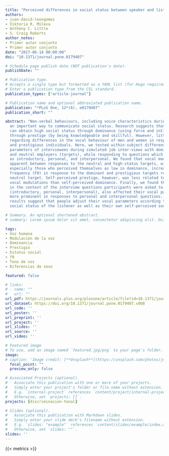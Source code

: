 ```yaml
---
title: "Perceived differences in social status between speaker and listener affect the speaker's vocal characteristics"
authors:
- juan-david-leongomez
- Viktoria R. Mileva
- Anthony C. Little
- S. Craig Roberts
author_notes:
- Primer autor conjunto
- Primer autor conjunto
date: "2017-06-14 00:00:00"
doi: "10.1371/journal.pone.0179407"

# Schedule page publish date (NOT publication's date).
publishDate: ""

# Publication type.
# Accepts a single type but formatted as a YAML list (for Hugo requirements).
# Enter a publication type from the CSL standard.
publication_types: ["article-journal"]

# Publication name and optional abbreviated publication name.
publication: "*PLoS One, 12*(6), e0179407"
publication_short: ""

abstract: "Non-verbal behaviours, including voice characteristics during speech, are
  an important way to communicate social status. Research suggests that individuals
  can obtain high social status through dominance (using force and intimidation) or
  through prestige (by being knowledgeable and skillful). However, little is known
  regarding differences in the vocal behaviour of men and women in response to dominant
  and prestigious individuals. Here, we tested within-subject differences in vocal
  parameters of interviewees during simulated job inter-views with dominant, prestigious,
  and neutral employers (targets), while responding to questions which were classified
  as introductory, personal, and interpersonal. We found that vocal modulations were
  apparent between responses to the neutral and high-status targets, with participants,
  especially those who perceived themselves as low in dominance, increasing fundamental
  frequency (F0) in response to the dominant and prestigious targets relative to the
  neutral target. Self-perceived prestige, however, was less related to contextual
  vocal modulations than self-perceived dominance. Finally, we found that differences
  in the context of the interview questions participants were asked to respond to
  (introductory, personal, interpersonal), also affected their vocal parameters, being
  more prominent in responses to personal and interpersonal questions. Overall, our
  results suggest that people adjust their vocal parameters according to the perceived
  social status of the listener as well as their own self-perceived social status."

# Summary. An optional shortened abstract.
# summary: Lorem ipsum dolor sit amet, consectetur adipiscing elit. Duis posuere tellus ac convallis placerat.

tags:
- Voz humana
- Modulación de la voz
- Dominancia
- Prestigio
- Estatus social
- f0
- Tono de voz
- Diferencias de sexo

featured: false

# links:
# - name: ""
#   url: ""
url_pdf: https://journals.plos.org/plosone/article/file?id=10.1371/journal.pone.0179407&type=printable
url_dataset: https://doi.org/10.1371/journal.pone.0179407.s008
url_code: ''
url_poster: ''
url_preprint: ''
url_project: ''
url_slides: ''
url_source: ''
url_video: ''

# Featured image
# To use, add an image named `featured.jpg/png` to your page's folder. 
image:
# caption: 'Image credit: [**Unsplash**](https://unsplash.com/photos/jdD8gXaTZsc)'
  focal_point: ""
  preview_only: false

# Associated Projects (optional).
#   Associate this publication with one or more of your projects.
#   Simply enter your project's folder or file name without extension.
#   E.g. `internal-project` references `content/project/internal-project/index.md`.
#   Otherwise, set `projects: []`.
projects: [discriminacion-tonal]

# Slides (optional).
#   Associate this publication with Markdown slides.
#   Simply enter your slide deck's filename without extension.
#   E.g. `slides: "example"` references `content/slides/example/index.md`.
#   Otherwise, set `slides: ""`.
slides: ''
---
```

{{< metrics >}}
